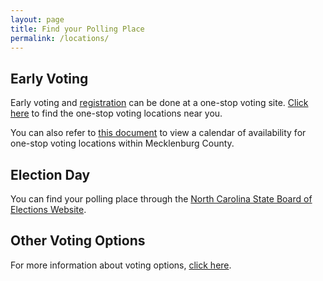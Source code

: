 ```yaml
---
layout: page
title: Find your Polling Place
permalink: /locations/
---
```


## Early Voting

Early voting and [registration](/register) can be done at a one-stop voting site. [Click here](https://vt.ncsbe.gov/ossite/) to find the one-stop voting locations near you.

You can also refer to [this document](https://www.mecknc.gov/BOE/Documents/early%20voting%20calendar%20for%20MECK1911.pdf) to view a calendar of availability for one-stop voting locations within Mecklenburg County.

## Election Day

You can find your polling place through the [North Carolina State Board of Elections Website](https://vt.ncsbe.gov/PPLkup/).

## Other Voting Options

For more information about voting options, [click here](https://www.ncsbe.gov/Voting-Options).